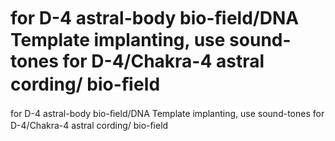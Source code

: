 # for D-4 astral-body bio-ﬁeld/DNA Template implanting, use sound-tones for D-4/Chakra-4 astral cording/ bio-ﬁeld

for D-4 astral-body bio-ﬁeld/DNA Template implanting, use sound-tones for D-4/Chakra-4 astral cording/ bio-ﬁeld
